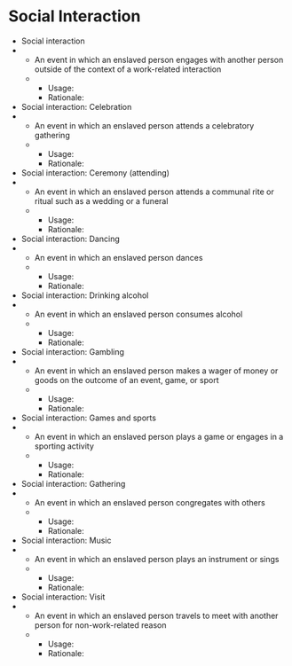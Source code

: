 # Social Interaction

* Social interaction
*
  * An event in which an enslaved person engages with another person outside of the context of a work-related interaction
  *
    * Usage:
    * Rationale:
* Social interaction: Celebration
*
  * An event in which an enslaved person attends a celebratory gathering&#x20;
  *
    * Usage:
    * Rationale:
* Social interaction: Ceremony (attending)
*
  * An event in which an enslaved person attends a communal rite or ritual such as a wedding or a funeral
  *
    * Usage:
    * Rationale:
* Social interaction: Dancing
*
  * An event in which an enslaved person dances
  *
    * Usage:
    * Rationale:
* Social interaction: Drinking alcohol
*
  * An event in which an enslaved person consumes alcohol&#x20;
  *
    * Usage:
    * Rationale:
* Social interaction: Gambling
*
  * An event in which an enslaved person makes a wager of money or goods on the outcome of an event, game, or sport&#x20;
  *
    * Usage:
    * Rationale:
* Social interaction: Games and sports
*
  * An event in which an enslaved person plays a game or engages in a sporting activity&#x20;
  *
    * Usage:
    * Rationale:
* Social interaction: Gathering
*
  * An event in which an enslaved person congregates with others
  *
    * Usage:
    * Rationale:
* Social interaction: Music
*
  * An event in which an enslaved person plays an instrument or sings&#x20;
  *
    * Usage:
    * Rationale:
* Social interaction: Visit
*
  * An event in which an enslaved person travels to meet with another person for non-work-related reason
  *
    * Usage:
    * Rationale:
